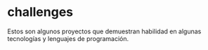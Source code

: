 # challenges
Estos son algunos proyectos que demuestran habilidad en algunas tecnologías y lenguajes de programación.
